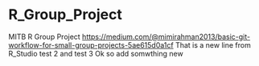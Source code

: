 # R_Group_Project
MITB R Group Project
https://medium.com/@mimirahman2013/basic-git-workflow-for-small-group-projects-5ae615d0a1cf
That is a new line from R_Studio test 2 and test 3
Ok so add somwthing new 